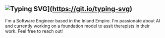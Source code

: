 ## ![Typing SVG](https://readme-typing-svg.demolab.com?font=Fira+Code&pause=1000&width=435&lines=Hi!+I'm+Chris+Mayfield!+Welcome+to+my+profile)](https://git.io/typing-svg)

<!--
**christophermayfield/christophermayfield** is a ✨ _special_ ✨ repository because its `README.md` (this file) appears on your GitHub profile.

Here are some ideas to get you started:

- 🔭 I’m currently working on ...
- 🌱 I’m currently learning ...
- 👯 I’m looking to collaborate on ...
- 🤔 I’m looking for help with ...
- 💬 Ask me about ...
- 📫 How to reach me: ...
- 😄 Pronouns: ...
- ⚡ Fun fact: ...
-->



I'm a Software Engineer based in the Inland Empire. I'm passionate about AI and currently working on a foundation model to assit therapists in their work.
Feel free to reach out! 
